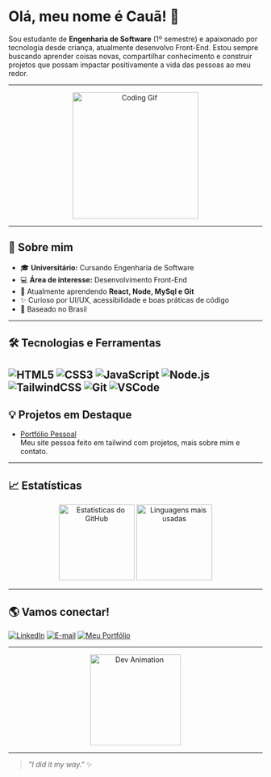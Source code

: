 # Olá, meu nome é Cauã! 👋

Sou estudante de **Engenharia de Software** (1º semestre) e apaixonado por tecnologia desde criança, atualmente desenvolvo Front-End. Estou sempre buscando aprender coisas novas, compartilhar conhecimento e construir projetos que possam impactar positivamente a vida das pessoas ao meu redor.

---

<p align="center">
  <img src="https://media.giphy.com/media/L8K62iTDkzGX6/giphy.gif" width="250" alt="Coding Gif"/>
</p>

---

## 🚀 Sobre mim

- 🎓 **Universitário:** Cursando Engenharia de Software
- 💻 **Área de interesse:** Desenvolvimento Front-End
- 🌱 Atualmente aprendendo **React, Node, MySql e Git**
- ✨ Curioso por UI/UX, acessibilidade e boas práticas de código
- 📍 Baseado no Brasil


---

## 🛠️ Tecnologias e Ferramentas

![HTML5](https://img.shields.io/badge/-HTML5-E34F26?style=flat&logo=html5&logoColor=fff)
![CSS3](https://img.shields.io/badge/-CSS3-1572B6?style=flat&logo=css3)
![JavaScript](https://img.shields.io/badge/-JavaScript-F7DF1E?style=flat&logo=javascript&logoColor=222)
![Node.js](https://img.shields.io/badge/-Node.js-339933?style=flat&logo=nodedotjs&logoColor=fff)
![TailwindCSS](https://img.shields.io/badge/-Tailwind%20CSS-06B6D4?style=flat&logo=tailwindcss&logoColor=fff)
![Git](https://img.shields.io/badge/-Git-F05032?style=flat&logo=git&logoColor=fff)
![VSCode](https://img.shields.io/badge/-VSCode-007ACC?style=flat&logo=visual-studio-code)
---

## 💡 Projetos em Destaque

- [Portfólio Pessoal](https://github.com/cauanostrali/portfolio)  
  Meu site pessoa feito em tailwind com projetos, mais sobre mim e contato.

---

## 📈 Estatísticas

<p align="center">
  <img src="https://github-readme-stats.vercel.app/api?username=cauanostrali&show_icons=true&theme=radical" alt="Estatísticas do GitHub" height="150"/>
  <img src="https://github-readme-stats.vercel.app/api/top-langs/?username=cauanostrali&layout=compact&theme=radical" alt="Linguagens mais usadas" height="150"/>
</p>

---

## 🌎 Vamos conectar!

[![LinkedIn](https://img.shields.io/badge/-LinkedIn-0A66C2?logo=linkedin&logoColor=fff&style=flat-square)](https://www.linkedin.com/in/cauã-cruz-76375b30a)
[![E-mail](https://img.shields.io/badge/-Email-D14836?logo=gmail&logoColor=fff&style=flat-square)](mailto:cauamartinscruzp@gmail.com)
[![Meu Portfólio](https://img.shields.io/badge/-Portfólio-222?logo=githubpages&logoColor=fff&style=flat-square)](https://cauanostrali.github.io/portfolio)

---

<p align="center">
  <img src="https://media.giphy.com/media/qgQUggAC3Pfv687qPC/giphy.gif" width="180" alt="Dev Animation"/>
</p>


---

> _"I did it my way."_ ✨
